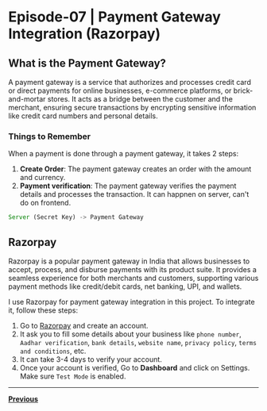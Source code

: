 # Episode-07 | Payment Gateway Integration (Razorpay)

## What is the Payment Gateway?
A payment gateway is a service that authorizes and processes credit card or direct payments for online businesses, e-commerce platforms, or brick-and-mortar stores. It acts as a bridge between the customer and the merchant, ensuring secure transactions by encrypting sensitive information like credit card numbers and personal details.

### Things to Remember
When a payment is done through a payment gateway, it takes 2 steps:
1. **Create Order**: The payment gateway creates an order with the amount and currency.
2. **Payment verification**: The payment gateway verifies the payment details and processes the transaction. It can happnen on server, can't do on frontend.
```javascript
Server (Secret Key) -> Payment Gateway
```

## Razorpay
Razorpay is a popular payment gateway in India that allows businesses to accept, process, and disburse payments with its product suite. It provides a seamless experience for both merchants and customers, supporting various payment methods like credit/debit cards, net banking, UPI, and wallets.

I use Razorpay for payment gateway integration in this project. To integrate it, follow these steps:
1. Go to [Razorpay](https://razorpay.com/) and create an account.
2. It ask you to fill some details about your business like `phone number`, `Aadhar verification`, `bank details`, `website name`, `privacy policy`, `terms and conditions`, etc.
3. It can take 3-4 days to verify your account.
4. Once your account is verified, Go to **Dashboard** and click on Settings. Make sure `Test Mode` is enabled.

---

[**Previous**](../S03%20Episode%206/README.md)